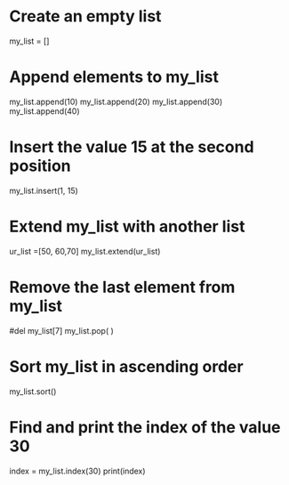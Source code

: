 # Create an empty list
my_list = []

# Append elements to my_list


my_list.append(10)
my_list.append(20)
my_list.append(30)
my_list.append(40)


# Insert the value 15 at the second position
my_list.insert(1, 15)


# Extend my_list with another list
ur_list =[50, 60,70]
my_list.extend(ur_list)


# Remove the last element from my_list

#del my_list[7]
my_list.pop( )


# Sort my_list in ascending order

my_list.sort()


# Find and print the index of the value 30

index = my_list.index(30)
print(index)
